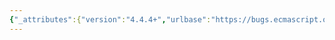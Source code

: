 ```yaml
---
{"_attributes":{"version":"4.4.4+","urlbase":"https://bugs.ecmascript.org/","maintainer":"dherman@mozilla.com"},"bug":{"bug_id":107,"creation_ts":"2011-06-09 11:03:00 -0700","short_desc":"Missing coverage? https://bugs.webkit.org/show_bug.cgi?id=26382","delta_ts":"2012-01-09 15:05:20 -0800","product":"Test262","component":"ECMA-262 Tests","version":"unspecified","rep_platform":"All","op_sys":"All","bug_status":"RESOLVED","resolution":"INVALID","priority":"High","bug_severity":"normal","everconfirmed":true,"reporter":{"uid":"dfugate","name":"Dave Fugate"},"assigned_to":{"uid":"dfugate","name":"Dave Fugate"},"long_desc":[{"commentid":230,"comment_count":0,"who":{"uid":"dfugate","name":"Dave Fugate"},"bug_when":"2011-06-09 11:03:10 -0700","thetext":"<Thanks>Mark Miller</Thanks>\n\nWe might be missing coverage for the following test scenario.  Add test case(s)\nassuming this scenario can be mapped to ES5.1 somewhere\n--------------------------------------------------------------------------\n*See\nhttp://codereview.appspot.com/4547070/diff/6003/src/com/google/caja/ses/es5shim.js?context=10&column_width=80\nfor the original*\n\n167 * Workaround for https://bugs.webkit.org/show_bug.cgi?id=26382\n\n168 *\n\n169 * <p>As of this writing, the only major browser that does implement\n\n170 * Object.getOwnPropertyNames but not Function.prototype.bind is\n\n171 * Safari 5 (JavaScriptCore), including the current Safari beta\n\n172 * 5.0.4 (5533.20.27, r84622).\n\n173 *\n\n174 * <p>This kludge is safety preserving. But see\n\n175 * https://bugs.webkit.org/show_bug.cgi?id=26382#c25 for why this\n\n176 * kludge cannot faithfully implement the specified semantics.\n\n177 *\n\n178 * <p>See also https://bugs.webkit.org/show_bug.cgi?id=42371\n\n179 */\n\n180 function test_MISSING_BIND() {\n\n181 if ('bind' in Function.prototype) { return false; }\n\n182 log('Function.prototype.bind is missing. ' +\n\n183 'See https://bugs.webkit.org/show_bug.cgi?id=26382');\n\n184 return true;\n\n185 }\n\n186 //var TOLERATE_MISSING_BIND = false;\n\n187 var TOLERATE_MISSING_BIND = test_MISSING_BIND();"},{"commentid":548,"comment_count":1,"who":{"uid":"dfugate","name":"Dave Fugate"},"bug_when":"2012-01-09 15:01:22 -0800","thetext":"Check to see if we have coverage for Function.prototype.bind."},{"commentid":549,"comment_count":2,"who":{"uid":"dfugate","name":"Dave Fugate"},"bug_when":"2012-01-09 15:05:20 -0800","thetext":"We seem to have at least 110 test cases for Function.prototype.bind:\nFind all \"Function.prototype.bind\", Subfolders, Find Results 1, \"E:\\262\\test262\\test\\suite\", \"\"\n  E:\\262\\test262\\test\\suite\\ch15\\15.2\\15.2.3\\15.2.3.3\\15.2.3.3-4-38.js(23): * @description Object.getOwnPropertyDescriptor returns data desc for functions on built-ins (Function.prototype.bind)\n  E:\\262\\test262\\test\\suite\\ch15\\15.2\\15.2.3\\15.2.3.3\\15.2.3.3-4-38.js(29):  if (desc.value === Function.prototype.bind &&\n  E:\\262\\test262\\test\\suite\\ch15\\15.2\\15.2.3\\15.2.3.6\\15.2.3.6-4-417.js(23): * @description ES5 Attributes - [[Value]] attribute of inherited property of [[Prototype]] internal property is correct(Function.prototype.bind)\n  E:\\262\\test262\\test\\suite\\ch15\\15.2\\15.2.3\\15.2.3.6\\15.2.3.6-4-418.js(23): * @description ES5 Attributes - Successfully add a property to an object when the object's prototype has a property with the same name and [[Writable]] set to true (Function.prototype.bind)\n  E:\\262\\test262\\test\\suite\\ch15\\15.2\\15.2.3\\15.2.3.6\\15.2.3.6-4-419.js(23): * @description ES5 Attributes - Inherited property whose [[Enumerable]] attribute is set to true is enumerable (Function.prototype.bind)\n  E:\\262\\test262\\test\\suite\\ch15\\15.2\\15.2.3\\15.2.3.6\\15.2.3.6-4-420.js(23): * @description ES5 Attributes - Failed to add a property to an object when the object's prototype has a property with the same name and [[Writable]] set to false(Function.prototype.bind)\n  E:\\262\\test262\\test\\suite\\ch15\\15.2\\15.2.3\\15.2.3.6\\15.2.3.6-4-421.js(23): * @description ES5 Attributes - Inherited property whose [[Enumerable]] attribute is set to false is non-enumerable (Function.prototype.bind)\n  E:\\262\\test262\\test\\suite\\ch15\\15.2\\15.2.3\\15.2.3.6\\15.2.3.6-4-593.js(23): * @description ES5 Attributes - [[Get]] field of inherited property of [[Prototype]] internal property is correct (Function.prototype.bind)\n  E:\\262\\test262\\test\\suite\\ch15\\15.2\\15.2.3\\15.2.3.6\\15.2.3.6-4-594.js(23): * @description ES5 Attributes - Success to update value of property into of [[Proptotype]] internal property (Function.prototype.bind)\n  E:\\262\\test262\\test\\suite\\ch15\\15.2\\15.2.3\\15.2.3.6\\15.2.3.6-4-595.js(23): * @description ES5 Attributes - Inherited property is enumerable (Function.prototype.bind)\n  E:\\262\\test262\\test\\suite\\ch15\\15.2\\15.2.3\\15.2.3.6\\15.2.3.6-4-596.js(23): * @description ES5 Attributes - Fail to update value of property into of [[Proptotype]] internal property (Function.prototype.bind)\n  E:\\262\\test262\\test\\suite\\ch15\\15.2\\15.2.3\\15.2.3.6\\15.2.3.6-4-597.js(23): * @description ES5 Attributes - Inherited property is non-enumerable (Function.prototype.bind)\n  E:\\262\\test262\\test\\suite\\ch15\\15.2\\15.2.3\\15.2.3.6\\15.2.3.6-4-611.js(23): * @description ES5 Attributes - all attributes in Function.prototype.bind are correct\n  E:\\262\\test262\\test\\suite\\ch15\\15.2\\15.2.3\\15.2.3.6\\15.2.3.6-4-611.js(32):        var temp = Function.prototype.bind;\n  E:\\262\\test262\\test\\suite\\ch15\\15.2\\15.2.3\\15.2.3.6\\15.2.3.6-4-611.js(35):            Function.prototype.bind = \"2010\";\n  E:\\262\\test262\\test\\suite\\ch15\\15.2\\15.2.3\\15.2.3.6\\15.2.3.6-4-611.js(37):            var isWritable = (Function.prototype.bind === \"2010\");\n  E:\\262\\test262\\test\\suite\\ch15\\15.2\\15.2.3\\15.2.3.6\\15.2.3.6-4-611.js(47):            delete Function.prototype.bind;\n  E:\\262\\test262\\test\\suite\\ch15\\15.3\\15.3.4\\15.3.4.3\\S15.3.4.3_A16.js(16):    Function.prototype.bind.call(re, undefined);\n  E:\\262\\test262\\test\\suite\\ch15\\15.3\\15.3.4\\15.3.4.4\\S15.3.4.4_A16.js(16):    Function.prototype.bind.call(re, undefined);\n  E:\\262\\test262\\test\\suite\\ch15\\15.3\\15.3.4\\15.3.4.5\\15.3.4.5-0-1.js(23): * @description Function.prototype.bind must exist as a function\n  E:\\262\\test262\\test\\suite\\ch15\\15.3\\15.3.4\\15.3.4.5\\15.3.4.5-0-1.js(28):  var f = Function.prototype.bind;\n  E:\\262\\test262\\test\\suite\\ch15\\15.3\\15.3.4\\15.3.4.5\\15.3.4.5-0-2.js(23): * @description Function.prototype.bind must exist as a function taking 1 parameter\n  E:\\262\\test262\\test\\suite\\ch15\\15.3\\15.3.4\\15.3.4.5\\15.3.4.5-0-2.js(28):  if (Function.prototype.bind.length === 1) {\n  E:\\262\\test262\\test\\suite\\ch15\\15.3\\15.3.4\\15.3.4.5\\15.3.4.5-10-1.js(23): * @description Function.prototype.bind - internal property [[Class]] of 'F' is set as Function\n  E:\\262\\test262\\test\\suite\\ch15\\15.3\\15.3.4\\15.3.4.5\\15.3.4.5-11-1.js(23): * @description Function.prototype.bind - internal property [[Prototype]] of 'F' is set as Function.prototype\n  E:\\262\\test262\\test\\suite\\ch15\\15.3\\15.3.4\\15.3.4.5\\15.3.4.5-13.b-1.js(23): * @description Function.prototype.bind, bound fn has a 'length' own property\n  E:\\262\\test262\\test\\suite\\ch15\\15.3\\15.3.4\\15.3.4.5\\15.3.4.5-13.b-2.js(23): * @description Function.prototype.bind, 'length' set to remaining number of expected args\n  E:\\262\\test262\\test\\suite\\ch15\\15.3\\15.3.4\\15.3.4.5\\15.3.4.5-13.b-3.js(23): * @description Function.prototype.bind, 'length' set to remaining number of expected args (all args prefilled)\n  E:\\262\\test262\\test\\suite\\ch15\\15.3\\15.3.4\\15.3.4.5\\15.3.4.5-13.b-4.js(23): * @description Function.prototype.bind, 'length' set to remaining number of expected args (target takes 0 args)\n  E:\\262\\test262\\test\\suite\\ch15\\15.3\\15.3.4\\15.3.4.5\\15.3.4.5-13.b-5.js(23): * @description Function.prototype.bind, 'length' set to remaining number of expected args (target provided extra args)\n  E:\\262\\test262\\test\\suite\\ch15\\15.3\\15.3.4\\15.3.4.5\\15.3.4.5-13.b-6.js(23): * @description Function.prototype.bind, 'length' set to remaining number of expected args\n  E:\\262\\test262\\test\\suite\\ch15\\15.3\\15.3.4\\15.3.4.5\\15.3.4.5-15-1.js(23): * @description Function.prototype.bind, 'length' is a data valued own property\n  E:\\262\\test262\\test\\suite\\ch15\\15.3\\15.3.4\\15.3.4.5\\15.3.4.5-15-2.js(23): * @description Function.prototype.bind, 'length' is a data valued own property with default attributes (false)\n  E:\\262\\test262\\test\\suite\\ch15\\15.3\\15.3.4\\15.3.4.5\\15.3.4.5-15-3.js(23): * @description Function.prototype.bind - The [[Writable]] attribute of length property in F set as false\n  E:\\262\\test262\\test\\suite\\ch15\\15.3\\15.3.4\\15.3.4.5\\15.3.4.5-15-4.js(23): * @description Function.prototype.bind - The [[Enumerable]] attribute of length property in F set as false\n  E:\\262\\test262\\test\\suite\\ch15\\15.3\\15.3.4\\15.3.4.5\\15.3.4.5-15-5.js(23): * @description Function.prototype.bind - The [[Configurable]] attribute of length property in F set as false\n  E:\\262\\test262\\test\\suite\\ch15\\15.3\\15.3.4\\15.3.4.5\\15.3.4.5-16-1.js(23): * @description Function.prototype.bind, [[Extensible]] of the bound fn is true\n  E:\\262\\test262\\test\\suite\\ch15\\15.3\\15.3.4\\15.3.4.5\\15.3.4.5-16-2.js(23): * @description Function.prototype.bind - The [[Extensible]] attribute of internal property in F set as true\n  E:\\262\\test262\\test\\suite\\ch15\\15.3\\15.3.4\\15.3.4.5\\15.3.4.5-2-1.js(25): * @description Function.prototype.bind throws TypeError if the Target is not callable (but an instance of Function)\n  E:\\262\\test262\\test\\suite\\ch15\\15.3\\15.3.4\\15.3.4.5\\15.3.4.5-2-10.js(20): * @description Function.prototype.bind throws TypeError if 'Target' is undefined\n  E:\\262\\test262\\test\\suite\\ch15\\15.3\\15.3.4\\15.3.4.5\\15.3.4.5-2-10.js(26):            Function.prototype.bind.call(undefined);\n  E:\\262\\test262\\test\\suite\\ch15\\15.3\\15.3.4\\15.3.4.5\\15.3.4.5-2-11.js(20): * @description Function.prototype.bind throws TypeError if 'Target' is NULL\n  E:\\262\\test262\\test\\suite\\ch15\\15.3\\15.3.4\\15.3.4.5\\15.3.4.5-2-11.js(26):            Function.prototype.bind.call(null);\n  E:\\262\\test262\\test\\suite\\ch15\\15.3\\15.3.4\\15.3.4.5\\15.3.4.5-2-12.js(20): * @description Function.prototype.bind throws TypeError if 'Target' is a boolean\n  E:\\262\\test262\\test\\suite\\ch15\\15.3\\15.3.4\\15.3.4.5\\15.3.4.5-2-12.js(26):            Function.prototype.bind.call(true);\n  E:\\262\\test262\\test\\suite\\ch15\\15.3\\15.3.4\\15.3.4.5\\15.3.4.5-2-13.js(20): * @description Function.prototype.bind throws TypeError if 'Target' is a number\n  E:\\262\\test262\\test\\suite\\ch15\\15.3\\15.3.4\\15.3.4.5\\15.3.4.5-2-13.js(26):            Function.prototype.bind.call(5);\n  E:\\262\\test262\\test\\suite\\ch15\\15.3\\15.3.4\\15.3.4.5\\15.3.4.5-2-14.js(20): * @description Function.prototype.bind throws TypeError if 'Target' is a string\n  E:\\262\\test262\\test\\suite\\ch15\\15.3\\15.3.4\\15.3.4.5\\15.3.4.5-2-14.js(26):            Function.prototype.bind.call(\"abc\");\n  E:\\262\\test262\\test\\suite\\ch15\\15.3\\15.3.4\\15.3.4.5\\15.3.4.5-2-15.js(20): * @description Function.prototype.bind throws TypeError if 'Target' is Object without Call internal method\n  E:\\262\\test262\\test\\suite\\ch15\\15.3\\15.3.4\\15.3.4.5\\15.3.4.5-2-15.js(26):            Function.prototype.bind.call({});\n  E:\\262\\test262\\test\\suite\\ch15\\15.3\\15.3.4\\15.3.4.5\\15.3.4.5-2-16.js(20): * @description Function.prototype.bind - 'Target' is a function\n  E:\\262\\test262\\test\\suite\\ch15\\15.3\\15.3.4\\15.3.4.5\\15.3.4.5-2-2.js(25): * @description Function.prototype.bind throws TypeError if the Target is not callable (bind attached to object)\n  E:\\262\\test262\\test\\suite\\ch15\\15.3\\15.3.4\\15.3.4.5\\15.3.4.5-2-2.js(33):  f.bind = Function.prototype.bind;\n  E:\\262\\test262\\test\\suite\\ch15\\15.3\\15.3.4\\15.3.4.5\\15.3.4.5-2-3.js(25): * @description Function.prototype.bind allows Target to be a constructor (Number)\n  E:\\262\\test262\\test\\suite\\ch15\\15.3\\15.3.4\\15.3.4.5\\15.3.4.5-2-4.js(25): * @description Function.prototype.bind allows Target to be a constructor (String)\n  E:\\262\\test262\\test\\suite\\ch15\\15.3\\15.3.4\\15.3.4.5\\15.3.4.5-2-5.js(25): * @description Function.prototype.bind allows Target to be a constructor (Boolean)\n  E:\\262\\test262\\test\\suite\\ch15\\15.3\\15.3.4\\15.3.4.5\\15.3.4.5-2-6.js(25): * @description Function.prototype.bind allows Target to be a constructor (Object)\n  E:\\262\\test262\\test\\suite\\ch15\\15.3\\15.3.4\\15.3.4.5\\15.3.4.5-2-7.js(25): * @description Function.prototype.bind throws TypeError if the Target is not callable (JSON)\n  E:\\262\\test262\\test\\suite\\ch15\\15.3\\15.3.4\\15.3.4.5\\15.3.4.5-2-8.js(25): * @description Function.prototype.bind allows Target to be a constructor (Array)\n  E:\\262\\test262\\test\\suite\\ch15\\15.3\\15.3.4\\15.3.4.5\\15.3.4.5-2-9.js(23): * @description Function.prototype.bind allows Target to be a constructor (Date)\n  E:\\262\\test262\\test\\suite\\ch15\\15.3\\15.3.4\\15.3.4.5\\15.3.4.5-20-1.js(23): * @description Function.prototype.bind - 'caller' is defined as one property of 'F'\n  E:\\262\\test262\\test\\suite\\ch15\\15.3\\15.3.4\\15.3.4.5\\15.3.4.5-20-2.js(23): * @description Function.prototype.bind - [[Get]] attribute of 'caller' property in 'F' is thrower\n  E:\\262\\test262\\test\\suite\\ch15\\15.3\\15.3.4\\15.3.4.5\\15.3.4.5-20-3.js(23): * @description Function.prototype.bind - [[Set]] attribute of 'caller' property in  'F' is thrower\n  E:\\262\\test262\\test\\suite\\ch15\\15.3\\15.3.4\\15.3.4.5\\15.3.4.5-20-4.js(23): * @description Function.prototype.bind - The [[Enumerable]] attribute of 'caller' property in  'F' is false\n  E:\\262\\test262\\test\\suite\\ch15\\15.3\\15.3.4\\15.3.4.5\\15.3.4.5-20-5.js(23): * @description Function.prototype.bind - The [[Configurable]] attribute of 'caller' property in  'F' is false\n  E:\\262\\test262\\test\\suite\\ch15\\15.3\\15.3.4\\15.3.4.5\\15.3.4.5-21-1.js(23): * @description Function.prototype.bind - 'arguments' is defined as one property of 'F'\n  E:\\262\\test262\\test\\suite\\ch15\\15.3\\15.3.4\\15.3.4.5\\15.3.4.5-21-2.js(23): * @description Function.prototype.bind - [[Get]] attribute of 'arguments' property in  'F' is thrower\n  E:\\262\\test262\\test\\suite\\ch15\\15.3\\15.3.4\\15.3.4.5\\15.3.4.5-21-3.js(23): * @description Function.prototype.bind - [[Set]] attribute of 'arguments' property in  'F' is thrower\n  E:\\262\\test262\\test\\suite\\ch15\\15.3\\15.3.4\\15.3.4.5\\15.3.4.5-21-4.js(23): * @description Function.prototype.bind - The [[Enumerable]] attribute of 'arguments' property in  'F' is false\n  E:\\262\\test262\\test\\suite\\ch15\\15.3\\15.3.4\\15.3.4.5\\15.3.4.5-21-5.js(23): * @description Function.prototype.bind - The [[Configurable]] attribute of 'arguments' property in  'F' is false\n  E:\\262\\test262\\test\\suite\\ch15\\15.3\\15.3.4\\15.3.4.5\\15.3.4.5-3-1.js(23): * @description Function.prototype.bind - each arg is defined in A in list order\n  E:\\262\\test262\\test\\suite\\ch15\\15.3\\15.3.4\\15.3.4.5\\15.3.4.5-6-1.js(23): * @description Function.prototype.bind - F can get own data property\n  E:\\262\\test262\\test\\suite\\ch15\\15.3\\15.3.4\\15.3.4.5\\15.3.4.5-6-10.js(23): * @description Function.prototype.bind - F can get own accessor property without a get function that overrides an inherited accessor property\n  E:\\262\\test262\\test\\suite\\ch15\\15.3\\15.3.4\\15.3.4.5\\15.3.4.5-6-11.js(23): * @description Function.prototype.bind - F can get inherited accessor property without a get function\n  E:\\262\\test262\\test\\suite\\ch15\\15.3\\15.3.4\\15.3.4.5\\15.3.4.5-6-12.js(23): * @description Function.prototype.bind - F cannot get property which doesn't exist\n  E:\\262\\test262\\test\\suite\\ch15\\15.3\\15.3.4\\15.3.4.5\\15.3.4.5-6-2.js(23): * @description Function.prototype.bind - F can get inherited data property\n  E:\\262\\test262\\test\\suite\\ch15\\15.3\\15.3.4\\15.3.4.5\\15.3.4.5-6-3.js(23): * @description Function.prototype.bind - F can get own data property that overrides an inherited data property\n  E:\\262\\test262\\test\\suite\\ch15\\15.3\\15.3.4\\15.3.4.5\\15.3.4.5-6-4.js(23): * @description Function.prototype.bind - F can get own data property that overrides an inherited accessor property\n  E:\\262\\test262\\test\\suite\\ch15\\15.3\\15.3.4\\15.3.4.5\\15.3.4.5-6-5.js(23): * @description Function.prototype.bind - F can get own accessor property\n  E:\\262\\test262\\test\\suite\\ch15\\15.3\\15.3.4\\15.3.4.5\\15.3.4.5-6-6.js(23): * @description Function.prototype.bind - F can get inherited accessor property\n  E:\\262\\test262\\test\\suite\\ch15\\15.3\\15.3.4\\15.3.4.5\\15.3.4.5-6-7.js(23): * @description Function.prototype.bind - F can get own accessor property that overrides an inherited data property\n  E:\\262\\test262\\test\\suite\\ch15\\15.3\\15.3.4\\15.3.4.5\\15.3.4.5-6-8.js(23): * @description Function.prototype.bind - F can get own accessor property that overrides an inherited accessor property\n  E:\\262\\test262\\test\\suite\\ch15\\15.3\\15.3.4\\15.3.4.5\\15.3.4.5-6-9.js(23): * @description Function.prototype.bind - F can get own accessor property without a get function\n  E:\\262\\test262\\test\\suite\\ch15\\15.3\\15.3.4\\15.3.4.5\\15.3.4.5-8-1.js(23): * @description Function.prototype.bind, type of bound function must be 'function'\n  E:\\262\\test262\\test\\suite\\ch15\\15.3\\15.3.4\\15.3.4.5\\15.3.4.5-8-2.js(23): * @description Function.prototype.bind, [[Class]] of bound function must be 'Function'\n  E:\\262\\test262\\test\\suite\\ch15\\15.3\\15.3.4\\15.3.4.5\\15.3.4.5-9-1.js(23): * @description Function.prototype.bind, [[Prototype]] is Function.prototype\n  E:\\262\\test262\\test\\suite\\ch15\\15.3\\15.3.4\\15.3.4.5\\15.3.4.5-9-2.js(23): * @description Function.prototype.bind, [[Prototype]] is Function.prototype (using getPrototypeOf)\n  E:\\262\\test262\\test\\suite\\ch15\\15.3\\15.3.4\\15.3.4.5\\S15.3.4.5_A13.js(10):Function.prototype.bind.call(undefined, {});\n  E:\\262\\test262\\test\\suite\\ch15\\15.3\\15.3.4\\15.3.4.5\\S15.3.4.5_A14.js(10):Function.prototype.bind.call(null, {});\n  E:\\262\\test262\\test\\suite\\ch15\\15.3\\15.3.4\\15.3.4.5\\S15.3.4.5_A15.js(10):Function.prototype.bind.call({}, {});\n  E:\\262\\test262\\test\\suite\\ch15\\15.3\\15.3.4\\15.3.4.5\\S15.3.4.5_A16.js(13):  Function.prototype.bind.call(re, undefined);\n  E:\\262\\test262\\test\\suite\\ch15\\15.3\\15.3.4\\15.3.4.5\\S15.3.4.5_A16.js(16):    Function.prototype.bind.call(re, undefined);\n  E:\\262\\test262\\test\\suite\\ch15\\15.3\\15.3.4\\15.3.4.5\\S15.3.4.5_A3.js(6): * @description Function.prototype.bind must exist\n  E:\\262\\test262\\test\\suite\\ch15\\15.3\\15.3.4\\15.3.4.5\\S15.3.4.5_A3.js(10):  $ERROR('Function.prototype.bind is missing');\n  E:\\262\\test262\\test\\suite\\ch15\\15.3\\15.3.4\\15.3.4.5\\S15.3.4.5_A4.js(6): * @description Function.prototype.bind call the original's internal\n  E:\\262\\test262\\test\\suite\\ch15\\15.3\\15.3.4\\15.3.4.5\\S15.3.4.5_A4.js(14):  $ERROR(\"Function.prototype.bind called original's .apply method\");\n  E:\\262\\test262\\test\\suite\\ch15\\15.3\\15.3.4\\15.3.4.5\\S15.3.4.5_A5.js(6): * @description Function.prototype.bind must curry [[Construct]] as\n  E:\\262\\test262\\test\\suite\\ch15\\15.3\\15.3.4\\15.3.4.5\\S15.3.4.5_A5.js(11):  var bound = Function.prototype.bind.apply(f, [null].concat(args));\n  E:\\262\\test262\\test\\suite\\ch15\\15.3\\15.3.4\\15.3.4.5.1\\15.3.4.5.1-4-1.js(32):        var newFunc = Function.prototype.bind.call(func, {}, \"a\", \"b\", \"c\");\n  E:\\262\\test262\\test\\suite\\ch15\\15.3\\15.3.4\\15.3.4.5.1\\15.3.4.5.1-4-10.js(34):        var newFunc = Function.prototype.bind.call(func, obj);\n  E:\\262\\test262\\test\\suite\\ch15\\15.3\\15.3.4\\15.3.4.5.1\\15.3.4.5.1-4-11.js(34):        var newFunc = Function.prototype.bind.call(func, obj);\n  E:\\262\\test262\\test\\suite\\ch15\\15.3\\15.3.4\\15.3.4.5.1\\15.3.4.5.1-4-12.js(35):        var newFunc = Function.prototype.bind.call(func, obj);\n  E:\\262\\test262\\test\\suite\\ch15\\15.3\\15.3.4\\15.3.4.5.1\\15.3.4.5.1-4-13.js(35):        var newFunc = Function.prototype.bind.call(func, obj, 1);\n  E:\\262\\test262\\test\\suite\\ch15\\15.3\\15.3.4\\15.3.4.5.1\\15.3.4.5.1-4-14.js(35):        var newFunc = Function.prototype.bind.call(func, obj, 1);\n  E:\\262\\test262\\test\\suite\\ch15\\15.3\\15.3.4\\15.3.4.5.1\\15.3.4.5.1-4-15.js(35):        var newFunc = Function.prototype.bind.call(func, obj, 1, 2);\n  E:\\262\\test262\\test\\suite\\ch15\\15.3\\15.3.4\\15.3.4.5.1\\15.3.4.5.1-4-2.js(34):        var newFunc = Function.prototype.bind.call(func, obj);\n  E:\\262\\test262\\test\\suite\\ch15\\15.3\\15.3.4\\15.3.4.5.1\\15.3.4.5.1-4-3.js(32):        var newFunc = Function.prototype.bind.call(func, {}, \"a\", \"b\");\n  E:\\262\\test262\\test\\suite\\ch15\\15.3\\15.3.4\\15.3.4.5.1\\15.3.4.5.1-4-4.js(32):        var newFunc = Function.prototype.bind.call(func);\n  E:\\262\\test262\\test\\suite\\ch15\\15.3\\15.3.4\\15.3.4.5.1\\15.3.4.5.1-4-5.js(32):        var newFunc = Function.prototype.bind.call(func);\n  E:\\262\\test262\\test\\suite\\ch15\\15.3\\15.3.4\\15.3.4.5.1\\15.3.4.5.1-4-6.js(34):        var newFunc = Function.prototype.bind.call(func, obj);\n  E:\\262\\test262\\test\\suite\\ch15\\15.3\\15.3.4\\15.3.4.5.1\\15.3.4.5.1-4-7.js(34):        var newFunc = Function.prototype.bind.call(func, obj, 1);\n  E:\\262\\test262\\test\\suite\\ch15\\15.3\\15.3.4\\15.3.4.5.1\\15.3.4.5.1-4-8.js(34):        var newFunc = Function.prototype.bind.call(func, obj);\n  E:\\262\\test262\\test\\suite\\ch15\\15.3\\15.3.4\\15.3.4.5.1\\15.3.4.5.1-4-9.js(34):        var newFunc = Function.prototype.bind.call(func, obj, 1);\n  E:\\262\\test262\\test\\suite\\ch15\\15.3\\15.3.4\\15.3.4.5.2\\15.3.4.5.2-4-1.js(35):        var NewFunc = Function.prototype.bind.call(func, {}, \"a\", \"b\", \"c\");\n  E:\\262\\test262\\test\\suite\\ch15\\15.3\\15.3.4\\15.3.4.5.2\\15.3.4.5.2-4-10.js(32):        var NewFunc = Function.prototype.bind.call(func, {});\n  E:\\262\\test262\\test\\suite\\ch15\\15.3\\15.3.4\\15.3.4.5.2\\15.3.4.5.2-4-11.js(32):        var NewFunc = Function.prototype.bind.call(func, {});\n  E:\\262\\test262\\test\\suite\\ch15\\15.3\\15.3.4\\15.3.4.5.2\\15.3.4.5.2-4-12.js(32):        var NewFunc = Function.prototype.bind.call(func, {}, 1);\n  E:\\262\\test262\\test\\suite\\ch15\\15.3\\15.3.4\\15.3.4.5.2\\15.3.4.5.2-4-13.js(32):        var NewFunc = Function.prototype.bind.call(func, {}, 1);\n  E:\\262\\test262\\test\\suite\\ch15\\15.3\\15.3.4\\15.3.4.5.2\\15.3.4.5.2-4-14.js(32):        var NewFunc = Function.prototype.bind.call(func, {}, 1, 2);\n  E:\\262\\test262\\test\\suite\\ch15\\15.3\\15.3.4\\15.3.4.5.2\\15.3.4.5.2-4-2.js(35):        var NewFunc = Function.prototype.bind.call(func, {});\n  E:\\262\\test262\\test\\suite\\ch15\\15.3\\15.3.4\\15.3.4.5.2\\15.3.4.5.2-4-3.js(32):        var NewFunc = Function.prototype.bind.call(func);\n  E:\\262\\test262\\test\\suite\\ch15\\15.3\\15.3.4\\15.3.4.5.2\\15.3.4.5.2-4-4.js(32):        var NewFunc = Function.prototype.bind.call(func);\n  E:\\262\\test262\\test\\suite\\ch15\\15.3\\15.3.4\\15.3.4.5.2\\15.3.4.5.2-4-5.js(37):            var NewFunc = Function.prototype.bind.call(func, obj);\n  E:\\262\\test262\\test\\suite\\ch15\\15.3\\15.3.4\\15.3.4.5.2\\15.3.4.5.2-4-6.js(32):        var NewFunc = Function.prototype.bind.call(func, {}, 1);\n  E:\\262\\test262\\test\\suite\\ch15\\15.3\\15.3.4\\15.3.4.5.2\\15.3.4.5.2-4-7.js(32):        var NewFunc = Function.prototype.bind.call(func, {});\n  E:\\262\\test262\\test\\suite\\ch15\\15.3\\15.3.4\\15.3.4.5.2\\15.3.4.5.2-4-8.js(32):        var NewFunc = Function.prototype.bind.call(func, {}, 1);\n  E:\\262\\test262\\test\\suite\\ch15\\15.3\\15.3.4\\15.3.4.5.2\\15.3.4.5.2-4-9.js(32):        var NewFunc = Function.prototype.bind.call(func, {});\n  Matching lines: 128    Matching files: 110    Total files searched: 11197"}]}}
---
```


